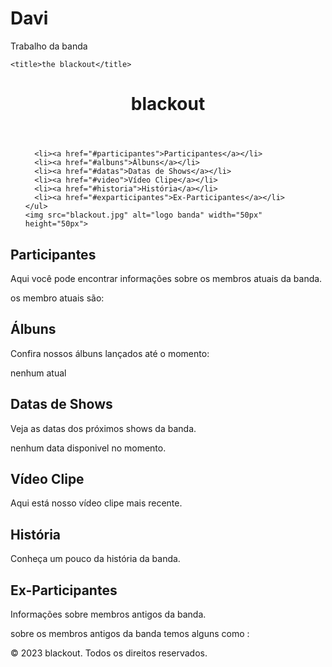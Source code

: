 # Davi
Trabalho da banda

<!DOCTYPE html>
<html>
<head>
    <meta charset="utf-8">
    <link rel="stylesheet" href="style.css">
    
    <title>the blackout</title>
</head>
<body>
 
  <header>
    <h1>blackout</h1>
  </header>
  <nav>
    <ul>

      <li><a href="#participantes">Participantes</a></li>
      <li><a href="#albuns">Álbuns</a></li>
      <li><a href="#datas">Datas de Shows</a></li>
      <li><a href="#video">Vídeo Clipe</a></li>
      <li><a href="#historia">História</a></li>
      <li><a href="#exparticipantes">Ex-Participantes</a></li>
    </ul>
    <img src="blackout.jpg" alt="logo banda" width="50px"   height="50px">
  </nav>

  <section id="participantes">
    <h2>Participantes</h2>
    <p>Aqui você pode encontrar informações sobre os membros atuais da banda.</p>
   os membro atuais são: 

  </section>

  <section id="albuns">
    <h2>Álbuns</h2>
    <p>Confira nossos álbuns lançados até o momento:</p>
 <p>nenhum atual </p>
  </section>

  <section id="datas">
    <h2>Datas de Shows</h2>
    <p>Veja as datas dos próximos shows da banda.</p>
 <p>nenhum data disponivel no momento.</p>
  </section>

  <section id="video">
    <h2>Vídeo Clipe</h2>
    <p>Aqui está nosso vídeo clipe mais recente.</p>
    
  </section>

  <section id="historia">
    <h2>História</h2>
    <p>Conheça um pouco da história da banda.</p>
    
  </section>

  <section id="exparticipantes">
    <h2>Ex-Participantes</h2>
    <p>Informações sobre membros antigos da banda.</p>
    <p> sobre os membros antigos da banda temos alguns como :</p>
  </section>

  <footer>
    <p>© 2023 blackout. Todos os direitos reservados.</p>
  </footer>
</body>
</html>






